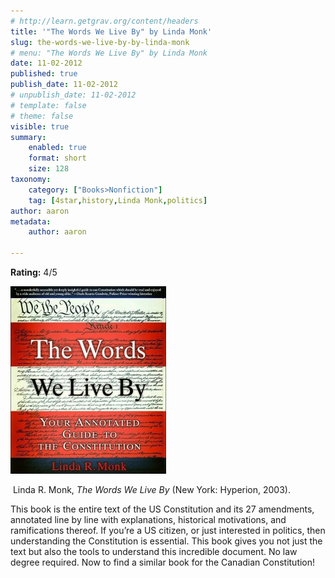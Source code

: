 ```yaml
---
# http://learn.getgrav.org/content/headers
title: '"The Words We Live By" by Linda Monk'
slug: the-words-we-live-by-by-linda-monk
# menu: "The Words We Live By" by Linda Monk
date: 11-02-2012
published: true
publish_date: 11-02-2012
# unpublish_date: 11-02-2012
# template: false
# theme: false
visible: true
summary:
    enabled: true
    format: short
    size: 128
taxonomy:
    category: ["Books>Nonfiction"]
    tag: [4star,history,Linda Monk,politics]
author: aaron
metadata:
    author: aaron

---
```


**Rating:** 4/5

![](cover1-249x300.jpg "Words We Live By")

 Linda R. Monk, *The Words We Live By* (New York: Hyperion, 2003).

This book is the entire text of the US Constitution and its 27 amendments, annotated line by line with explanations, historical motivations, and ramifications thereof. If you’re a US citizen, or just interested in politics, then understanding the Constitution is essential. This book gives you not just the text but also the tools to understand this incredible document. No law degree required. Now to find a similar book for the Canadian Constitution!
